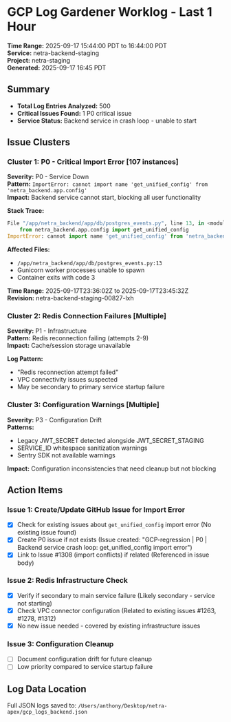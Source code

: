 # GCP Log Gardener Worklog - Last 1 Hour
**Time Range:** 2025-09-17 15:44:00 PDT to 16:44:00 PDT  
**Service:** netra-backend-staging  
**Project:** netra-staging  
**Generated:** 2025-09-17 16:45 PDT

## Summary
- **Total Log Entries Analyzed:** 500
- **Critical Issues Found:** 1 P0 critical issue
- **Service Status:** Backend service in crash loop - unable to start

## Issue Clusters

### Cluster 1: P0 - Critical Import Error [107 instances]
**Severity:** P0 - Service Down  
**Pattern:** `ImportError: cannot import name 'get_unified_config' from 'netra_backend.app.config'`  
**Impact:** Backend service cannot start, blocking all user functionality

**Stack Trace:**
```python
File "/app/netra_backend/app/db/postgres_events.py", line 13, in <module>
    from netra_backend.app.config import get_unified_config
ImportError: cannot import name 'get_unified_config' from 'netra_backend.app.config'
```

**Affected Files:**
- `/app/netra_backend/app/db/postgres_events.py:13`
- Gunicorn worker processes unable to spawn
- Container exits with code 3

**Time Range:** 2025-09-17T23:36:02Z to 2025-09-17T23:45:32Z  
**Revision:** netra-backend-staging-00827-lxh

### Cluster 2: Redis Connection Failures [Multiple]
**Severity:** P1 - Infrastructure  
**Pattern:** Redis reconnection failing (attempts 2-9)  
**Impact:** Cache/session storage unavailable

**Log Pattern:**
- "Redis reconnection attempt failed"
- VPC connectivity issues suspected
- May be secondary to primary service startup failure

### Cluster 3: Configuration Warnings [Multiple]
**Severity:** P3 - Configuration Drift  
**Patterns:**
- Legacy JWT_SECRET detected alongside JWT_SECRET_STAGING
- SERVICE_ID whitespace sanitization warnings  
- Sentry SDK not available warnings

**Impact:** Configuration inconsistencies that need cleanup but not blocking

## Action Items

### Issue 1: Create/Update GitHub Issue for Import Error
- [x] Check for existing issues about `get_unified_config` import error (No existing issue found)
- [x] Create P0 issue if not exists (Issue created: "GCP-regression | P0 | Backend service crash loop: get_unified_config import error")
- [x] Link to Issue #1308 (import conflicts) if related (Referenced in issue body)

### Issue 2: Redis Infrastructure Check
- [x] Verify if secondary to main service failure (Likely secondary - service not starting)
- [x] Check VPC connector configuration (Related to existing issues #1263, #1278, #1312)
- [x] No new issue needed - covered by existing infrastructure issues

### Issue 3: Configuration Cleanup
- [ ] Document configuration drift for future cleanup
- [ ] Low priority compared to service startup failure

## Log Data Location
Full JSON logs saved to: `/Users/anthony/Desktop/netra-apex/gcp_logs_backend.json`